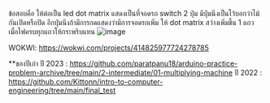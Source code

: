 ข้อสอบคือ ให้ต่อเป็น
led dot matrix แสดงเป็นที่จอดรถ
switch 2 ปุ่ม มีปุ่มนึงเป็นไว้บอกว่าไม้กันเปิดหรือปิด อีกปุ่มนึงถ้ามีการกดแสดงว่ามีการจอดรถเพิ่ม ให้ dot matrix สว่างเพิ่มขึ้น 1 แถว
เมื่อไฟครบทุกแถวให้กระพริบแทน
![image](https://github.com/user-attachments/assets/ae578c2c-5edf-4a62-bcc7-223faff09485) 

WOKWI: https://wokwi.com/projects/414825977724278785


**ของปีเก่า
ปี 2023 : https://github.com/paratpanu18/arduino-practice-problem-archive/tree/main/2-intermediate/01-multiplying-machine
ปี 2022 : https://github.com/Kittonn/intro-to-computer-engineering/tree/main/final_test
